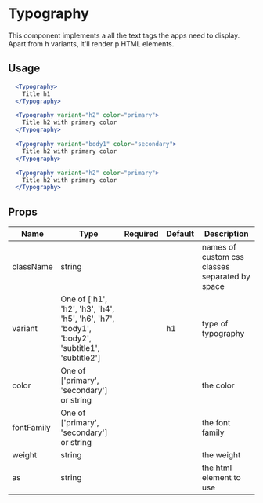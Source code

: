 # Typography

This component implements a all the text tags the apps need to display.
Apart from h variants, it'll render p HTML elements.

## Usage

```jsx
  <Typography>
    Title h1
  </Typography>

  <Typography variant="h2" color="primary">
    Title h2 with primary color
  </Typography>

  <Typography variant="body1" color="secondary">
    Title h2 with primary color
  </Typography>

  <Typography variant="h2" color="primary">
    Title h2 with primary color
  </Typography>
```

## Props

| Name       | Type                                                                                          | Required | Default | Description                                    |
| ---------- | --------------------------------------------------------------------------------------------- | -------- | ------- | ---------------------------------------------- |
| className  | string                                                                                        |          |         | names of custom css classes separated by space |
| variant    | One of ['h1', 'h2', 'h3', 'h4', 'h5', 'h6', 'h7', 'body1', 'body2', 'subtitle1', 'subtitle2'] |          | h1      | type of typography                             |
| color      | One of ['primary', 'secondary'] or string                                                     |          |         | the color                                      |
| fontFamily | One of ['primary', 'secondary'] or string                                                     |          |         | the font family                                |
| weight     | string                                                                                        |          |         | the weight                                     |
| as         | string                                                                                        |          |         | the html element to use                        |
